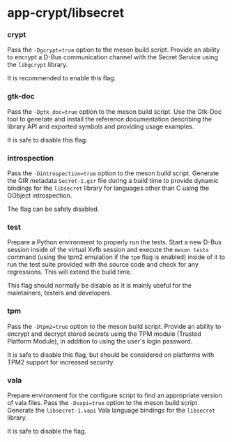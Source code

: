 # app-crypt/libsecret

### crypt
Pass the `-Dgcrypt=true` option to the meson build script. Provide an ability to encrypt a D-Bus communication channel with the Secret Service using the `libgcrypt` library.

It is recommended to enable this flag.

### gtk-doc
Pass the `-Dgtk_doc=true` option to the meson build script. Use the Gtk-Doc tool to generate and install the reference documentation describing the library API and exported symbols and providing usage examples.

It is safe to disable this flag.

### introspection
Pass the `-Dintrospection=true` option to the meson build script. Generate the GIR metadata `Secret-1.gir` file during a build time to provide dynamic bindings for the `libsecret` library for languages other than C using the GObject introspection.

The flag can be safely disabled.

### test
Prepare a Python environment to properly run the tests. Start a new D-Bus session inside of the virtual Xvfb session and execute the `meson tests` command (using the tpm2 emulation if the `tpm` flag is enabled) inside of it to run the test suite provided with the source code and check for any regressions. This will extend the build time.

This flag should normally be disable as it is mainly useful for the maintainers, testers and developers.

### tpm
Pass the `-Dtpm2=true` option to the meson build script. Provide an ability to encrypt and decrypt stored secrets using the TPM module (Trusted Platform Module), in addition to using the user's login password.

It is safe to disable this flag, but should be considered on platforms with TPM2 support for increased security.

### vala
Prepare environment for the configure script to find an appropriate version of vala files. Pass the `-Dvapi=true` option to the meson build script. Generate the `libsecret-1.vapi` Vala language bindings for the `libsecret` library.

It is safe to disable the flag.

